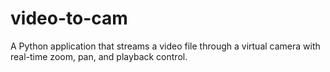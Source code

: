 # video-to-cam
A Python application that streams a video file through a virtual camera with real-time zoom, pan, and playback control.
